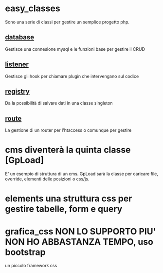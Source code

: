# easy_classes
Sono una serie di classi per gestire un semplice progetto php.

[database](db/GpDBMySql.html)
-----------------------------
Gestisce una connesione mysql e le funzioni base per gestire il CRUD

[listener](listener/GpListener.html)
------------------------------------
Gestisce gli hook per chiamare plugin che intervengano sul codice

[registry](registry/GpRegistry.html)
------------------------------------
Da la possibilità di salvare dati in una classe singleton

[route](route/GpRouter.html)
----------------------------
La gestione di un router per l'htaccess o comunque per gestire


# cms diventerà la quinta classe [GpLoad]

E' un esempio di struttura di un cms. 
GpLoad sarà la classe per caricare file, override, elementi delle posizioni o css/js.


# elements una struttura css per gestire tabelle, form e query


# grafica_css NON LO SUPPORTO PIU' NON HO ABBASTANZA TEMPO, uso bootstrap

un piccolo framework css



